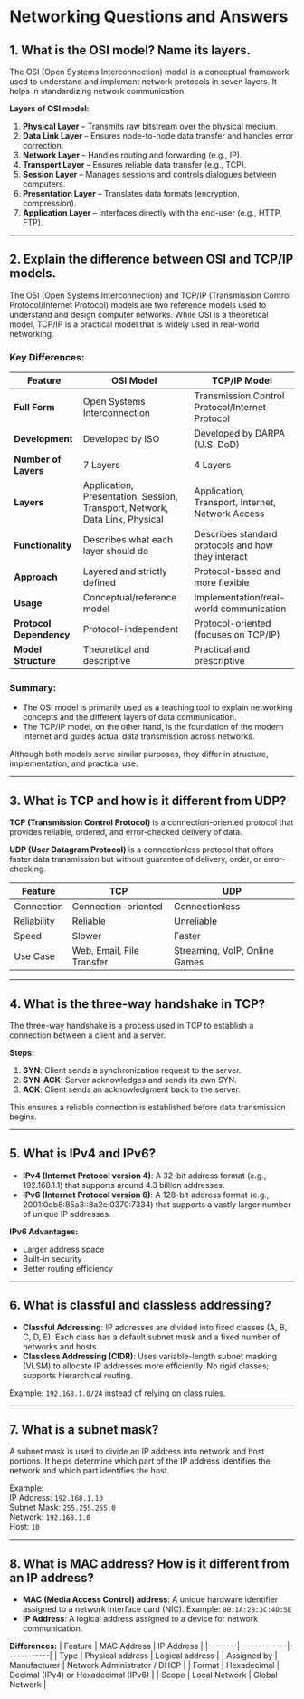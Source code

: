 # Networking Questions and Answers

## 1. What is the OSI model? Name its layers.
The OSI (Open Systems Interconnection) model is a conceptual framework used to understand and implement network protocols in seven layers. It helps in standardizing network communication.

**Layers of OSI model:**
1. **Physical Layer** – Transmits raw bitstream over the physical medium.
2. **Data Link Layer** – Ensures node-to-node data transfer and handles error correction.
3. **Network Layer** – Handles routing and forwarding (e.g., IP).
4. **Transport Layer** – Ensures reliable data transfer (e.g., TCP).
5. **Session Layer** – Manages sessions and controls dialogues between computers.
6. **Presentation Layer** – Translates data formats (encryption, compression).
7. **Application Layer** – Interfaces directly with the end-user (e.g., HTTP, FTP).

---

## 2. Explain the difference between OSI and TCP/IP models.

The OSI (Open Systems Interconnection) and TCP/IP (Transmission Control Protocol/Internet Protocol) models are two reference models used to understand and design computer networks. While OSI is a theoretical model, TCP/IP is a practical model that is widely used in real-world networking.

### Key Differences:

| Feature                    | OSI Model                                   | TCP/IP Model                              |
|---------------------------|---------------------------------------------|-------------------------------------------|
| **Full Form**             | Open Systems Interconnection                | Transmission Control Protocol/Internet Protocol |
| **Development**           | Developed by ISO                            | Developed by DARPA (U.S. DoD)              |
| **Number of Layers**      | 7 Layers                                    | 4 Layers                                   |
| **Layers**                | Application, Presentation, Session, Transport, Network, Data Link, Physical | Application, Transport, Internet, Network Access |
| **Functionality**         | Describes what each layer should do         | Describes standard protocols and how they interact |
| **Approach**              | Layered and strictly defined                | Protocol-based and more flexible           |
| **Usage**                 | Conceptual/reference model                  | Implementation/real-world communication   |
| **Protocol Dependency**   | Protocol-independent                        | Protocol-oriented (focuses on TCP/IP)     |
| **Model Structure**       | Theoretical and descriptive                 | Practical and prescriptive                 |

### Summary:
- The OSI model is primarily used as a teaching tool to explain networking concepts and the different layers of data communication.
- The TCP/IP model, on the other hand, is the foundation of the modern internet and guides actual data transmission across networks.

Although both models serve similar purposes, they differ in structure, implementation, and practical use.

---

## 3. What is TCP and how is it different from UDP?
**TCP (Transmission Control Protocol)** is a connection-oriented protocol that provides reliable, ordered, and error-checked delivery of data.

**UDP (User Datagram Protocol)** is a connectionless protocol that offers faster data transmission but without guarantee of delivery, order, or error-checking.

| Feature | TCP | UDP |
|--------|-----|-----|
| Connection | Connection-oriented | Connectionless |
| Reliability | Reliable | Unreliable |
| Speed | Slower | Faster |
| Use Case | Web, Email, File Transfer | Streaming, VoIP, Online Games |

---

## 4. What is the three-way handshake in TCP?
The three-way handshake is a process used in TCP to establish a connection between a client and a server.

**Steps:**
1. **SYN**: Client sends a synchronization request to the server.
2. **SYN-ACK**: Server acknowledges and sends its own SYN.
3. **ACK**: Client sends an acknowledgment back to the server.

This ensures a reliable connection is established before data transmission begins.

---

## 5. What is IPv4 and IPv6?
- **IPv4 (Internet Protocol version 4)**: A 32-bit address format (e.g., 192.168.1.1) that supports around 4.3 billion addresses.
- **IPv6 (Internet Protocol version 6)**: A 128-bit address format (e.g., 2001:0db8:85a3::8a2e:0370:7334) that supports a vastly larger number of unique IP addresses.

**IPv6 Advantages:**
- Larger address space
- Built-in security
- Better routing efficiency

---

## 6. What is classful and classless addressing?
- **Classful Addressing**: IP addresses are divided into fixed classes (A, B, C, D, E). Each class has a default subnet mask and a fixed number of networks and hosts.
- **Classless Addressing (CIDR)**: Uses variable-length subnet masking (VLSM) to allocate IP addresses more efficiently. No rigid classes; supports hierarchical routing.

Example: `192.168.1.0/24` instead of relying on class rules.

---

## 7. What is a subnet mask?
A subnet mask is used to divide an IP address into network and host portions. It helps determine which part of the IP address identifies the network and which part identifies the host.

Example:  
IP Address: `192.168.1.10`  
Subnet Mask: `255.255.255.0`  
Network: `192.168.1.0`  
Host: `10`

---

## 8. What is MAC address? How is it different from an IP address?
- **MAC (Media Access Control) address**: A unique hardware identifier assigned to a network interface card (NIC). Example: `00:1A:2B:3C:4D:5E`
- **IP Address**: A logical address assigned to a device for network communication.

**Differences:**
| Feature | MAC Address | IP Address |
|--------|-------------|------------|
| Type | Physical address | Logical address |
| Assigned by | Manufacturer | Network Administrator / DHCP |
| Format | Hexadecimal | Decimal (IPv4) or Hexadecimal (IPv6) |
| Scope | Local Network | Global Network |
